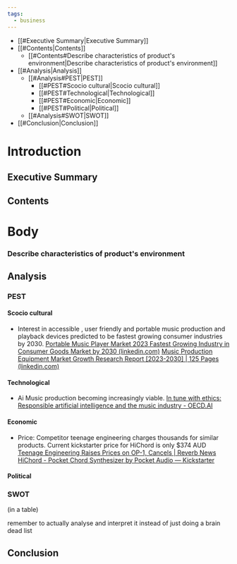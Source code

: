 ```yaml
---
tags:
  - business
---
```

- [[#Executive Summary|Executive Summary]]
- [[#Contents|Contents]]
	- [[#Contents#Describe characteristics of product's environment|Describe characteristics of product's environment]]
- [[#Analysis|Analysis]]
	- [[#Analysis#PEST|PEST]]
		- [[#PEST#Scocio cultural|Scocio cultural]]
		- [[#PEST#Technological|Technological]]
		- [[#PEST#Economic|Economic]]
		- [[#PEST#Political|Political]]
	- [[#Analysis#SWOT|SWOT]]
- [[#Conclusion|Conclusion]]

# Introduction
## Executive Summary



## Contents

# Body

### Describe characteristics of product's environment




## Analysis
### PEST


#### Scocio cultural 
- Interest in accessible , user friendly and portable music production and playback devices predicted to be fastest growing consumer industries by 2030.
[Portable Music Player Market 2023 Fastest Growing Industry in Consumer Goods Market by 2030 (linkedin.com)](https://www.linkedin.com/pulse/portable-music-player-market-2023-fastest-1avpf) 
[Music Production Equipment Market Growth Research Report [2023-2030] | 125 Pages (linkedin.com)](https://www.linkedin.com/pulse/music-production-equipment-market-growth-research-2gjse) 


#### Technological
- Ai Music production becoming increasingly viable. 
[In tune with ethics: Responsible artificial intelligence and the music industry - OECD.AI](https://oecd.ai/en/wonk/ethics-music-industry)



#### Economic 
- Price: Competitor teenage engineering charges thousands for similar products. Current kickstarter price for HiChord is only $374 AUD
[Teenage Engineering Raises Prices on OP-1, Cancels | Reverb News](https://reverb.com/it/news/teenage-engineering-raises-prices-on-op-1-cancels-orders-on-new-modular-models)
[HiChord - Pocket Chord Synthesizer by Pocket Audio — Kickstarter](https://www.kickstarter.com/projects/hichord/hichord-pocket-chord-synthesizer) 


#### Political




### SWOT
(in a table)

remember to actually analyse and interpret it instead of just doing a brain dead list


## Conclusion

